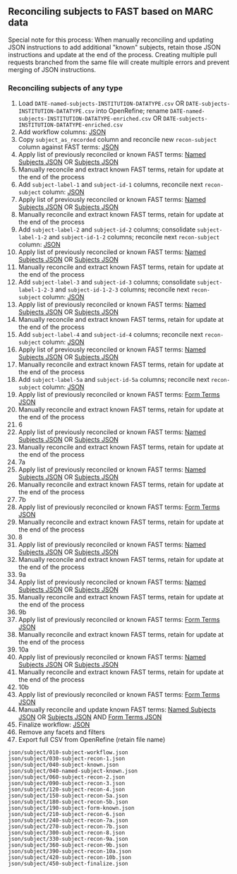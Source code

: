 ## Reconciling subjects to FAST based on MARC data

Special note for this process: When manually reconciling and updating JSON instructions to add additional "known" subjects, retain those JSON instructions and update at the end of the process. Creating multiple pull requests branched from the same file will create multiple errors and prevent merging of JSON instructions.

### Reconciling subjects of any type

1. Load `DATE-named-subjects-INSTITUTION-DATATYPE.csv` OR `DATE-subjects-INSTITUTION-DATATYPE.csv` into OpenRefine; rename `DATE-named-subjects-INSTITUTION-DATATYPE-enriched.csv` OR `DATE-subjects-INSTITUTION-DATATYPE-enriched.csv`
2. Add workflow columns: [JSON][subject_workflow]
3. Copy `subject_as_recorded` column and reconcile new `recon-subject` column against FAST terms: [JSON][subject_recon_1]
4. Apply list of previously reconciled or known FAST terms: [Named Subjects JSON][named_subject_known] OR [Subjects JSON][subject_known]
5. Manually reconcile and extract known FAST terms, retain for update at the end of the process
6. Add `subject-label-1` and `subject-id-1` columns, reconcile next `recon-subject` column: [JSON][subject_recon_2]
7. Apply list of previously reconciled or known FAST terms: [Named Subjects JSON][named_subject_known] OR [Subjects JSON][subject_known]
8. Manually reconcile and extract known FAST terms, retain for update at the end of the process
9. Add `subject-label-2` and `subject-id-2` columns; consolidate `subject-label-1-2` and `subject-id-1-2` columns; reconcile next `recon-subject` column: [JSON][subject_recon_3]
10. Apply list of previously reconciled or known FAST terms: [Named Subjects JSON][named_subject_known] OR [Subjects JSON][subject_known]
11. Manually reconcile and extract known FAST terms, retain for update at the end of the process
12. Add `subject-label-3` and `subject-id-3` columns; consolidate `subject-label-1-2-3` and `subject-id-1-2-3` columns; reconcile next `recon-subject` column: [JSON][subject_recon_4]
13. Apply list of previously reconciled or known FAST terms: [Named Subjects JSON][named_subject_known] OR [Subjects JSON][subject_known]
14. Manually reconcile and extract known FAST terms, retain for update at the end of the process
15. Add `subject-label-4` and `subject-id-4` columns; reconcile next `recon-subject` column: [JSON][subject_recon_5a]
16. Apply list of previously reconciled or known FAST terms: [Named Subjects JSON][named_subject_known] OR [Subjects JSON][subject_known]
17. Manually reconcile and extract known FAST terms, retain for update at the end of the process
18. Add `subject-label-5a` and `subject-id-5a` columns; reconcile next `recon-subject` column: [JSON][subject_recon_5b]
19. Apply list of previously reconciled or known FAST terms: [Form Terms JSON][subject_form_known]
20. Manually reconcile and extract known FAST terms, retain for update at the end of the process
21. 6
22. Apply list of previously reconciled or known FAST terms: [Named Subjects JSON][named_subject_known] OR [Subjects JSON][subject_known]
23. Manually reconcile and extract known FAST terms, retain for update at the end of the process
24. 7a
25. Apply list of previously reconciled or known FAST terms: [Named Subjects JSON][named_subject_known] OR [Subjects JSON][subject_known]
26. Manually reconcile and extract known FAST terms, retain for update at the end of the process
27. 7b
28. Apply list of previously reconciled or known FAST terms: [Form Terms JSON][subject_form_known]
29. Manually reconcile and extract known FAST terms, retain for update at the end of the process
30. 8
31. Apply list of previously reconciled or known FAST terms: [Named Subjects JSON][named_subject_known] OR [Subjects JSON][subject_known]
32. Manually reconcile and extract known FAST terms, retain for update at the end of the process
33. 9a
34. Apply list of previously reconciled or known FAST terms: [Named Subjects JSON][named_subject_known] OR [Subjects JSON][subject_known]
35. Manually reconcile and extract known FAST terms, retain for update at the end of the process
36. 9b
37. Apply list of previously reconciled or known FAST terms: [Form Terms JSON][subject_form_known]
38. Manually reconcile and extract known FAST terms, retain for update at the end of the process
39. 10a
40. Apply list of previously reconciled or known FAST terms: [Named Subjects JSON][named_subject_known] OR [Subjects JSON][subject_known]
41. Manually reconcile and extract known FAST terms, retain for update at the end of the process
42. 10b
43. Apply list of previously reconciled or known FAST terms: [Form Terms JSON][subject_form_known]
44. Manually reconcile and update known FAST terms: [Named Subjects JSON][named_subject_known] OR [Subjects JSON][subject_known] AND [Form Terms JSON][subject_form_known]
45. Finalize workflow: [JSON][subject_finalize]
46. Remove any facets and filters
47. Export full CSV from OpenRefine (retain file name)


[subject_workflow]:       json/subject/010-subject-workflow.json
[subject_recon_1]:        json/subject/030-subject-recon-1.json
[subject_known]:          json/subject/040-subject-known.json
[named_subject_known]:    json/subject/040-named-subject-known.json
[subject_recon_2]:        json/subject/060-subject-recon-2.json
[subject_recon_3]:        json/subject/090-subject-recon-3.json
[subject_recon_4]:        json/subject/120-subject-recon-4.json
[subject_recon_5a]:       json/subject/150-subject-recon-5a.json
[subject_recon_5b]:       json/subject/180-subject-recon-5b.json
[subject_form_known]:     json/subject/190-subject-form-known.json
[subject_recon_6]:        json/subject/210-subject-recon-6.json
[subject_recon_7a]:       json/subject/240-subject-recon-7a.json
[subject_recon_7b]:       json/subject/270-subject-recon-7b.json
[subject_recon_8]:        json/subject/300-subject-recon-8.json
[subject_recon_9a]:       json/subject/330-subject-recon-9a.json
[subject_recon_9b]:       json/subject/360-subject-recon-9b.json
[subject_recon_10a]:      json/subject/390-subject-recon-10a.json
[subject_recon_10b]:      json/subject/420-subject-recon-10b.json
[subject_finalize]:       json/subject/450-subject-finalize.json

```
json/subject/010-subject-workflow.json
json/subject/030-subject-recon-1.json
json/subject/040-subject-known.json
json/subject/040-named-subject-known.json
json/subject/060-subject-recon-2.json
json/subject/090-subject-recon-3.json
json/subject/120-subject-recon-4.json
json/subject/150-subject-recon-5a.json
json/subject/180-subject-recon-5b.json
json/subject/190-subject-form-known.json
json/subject/210-subject-recon-6.json
json/subject/240-subject-recon-7a.json
json/subject/270-subject-recon-7b.json
json/subject/300-subject-recon-8.json
json/subject/330-subject-recon-9a.json
json/subject/360-subject-recon-9b.json
json/subject/390-subject-recon-10a.json
json/subject/420-subject-recon-10b.json
json/subject/450-subject-finalize.json
```
